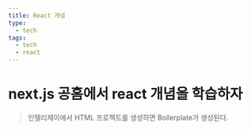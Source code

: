 ```yaml
---
title: React 개념
type:
  - tech
tags:
  - tech
  - react
---
```


# next.js 공홈에서 react 개념을 학습하자

> 인텔리제이에서 HTML 프로젝트를 생성하면 Boilerplate가 생성된다.

## 